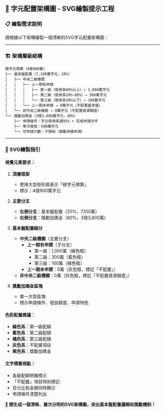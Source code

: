## 🎯 字元配置架構圖 - SVG繪製提示工程

### **📋 繪製需求說明**

請根據以下架構繪製一個清晰的SVG字元配置架構圖：

---

### **🏗️ 架構層級結構**

```
總字元預算（4億900萬）
├── 基本盤配置（7,100萬字元，20%）
│   ├── 中央二級機關
│   │   ├── 上一期有申請
│   │   │   ├── 第一級（使用率80%以上）→ 1,000萬字元
│   │   │   ├── 第二級（使用率20%~80%）→ 300萬字元
│   │   │   └── 第三級（使用率20%以下）→ 100萬字元
│   │   └── 上一期未申請 → 0萬字元（不配置基本盤）
│   └── 非中央二級機關 → 0萬字元（不配置資源額度）
└── 獎勵加碼金（3億3,800萬字元，80%）
    ├── 申請條件：字元使用率達95% + 完成申請文件
    ├── 單次發放：500萬字元
    └── 可申請次數：不限制（鼓勵持續申請）
```

---

### **🎨 SVG繪製指引**

#### **視覺元素要求：**

1. **頂層框架**
   - 使用大型矩形框表示「總字元預算」
   - 標示：4億900萬字元

2. **主要分支**
   - **左側分支**：基本盤配置（20%，7,100萬）
   - **右側分支**：獎勵加碼金（80%，3億3,800萬）

3. **基本盤配置細分**
   - **中央二級機關**（主要分支）
     - **上一期有申請**（子分支）
       - 第一級：1,000萬（綠色框）
       - 第二級：300萬（藍色框）
       - 第三級：100萬（橘色框）
     - **上一期未申請**：0萬（灰色框，標記「不配置」）
   - **非中央二級機關**：0萬（灰色框，標記「不配置資源額度」）

4. **獎勵加碼金區塊**
   - 單一大型區塊
   - 標示申請條件、發放額度、申請特色

#### **色彩配置建議：**
- **綠色系**：第一級配額
- **藍色系**：第二級配額  
- **橘色系**：第三級配額
- **灰色系**：不配置項目
- **紫色系**：獎勵加碼金

#### **文字標重視點：**
- 各級配額明確標示
- 「不配置」項目特別標記
- 百分比和金額同時顯示
- 申請條件清楚列出

**🔄 請生成一個清晰、層次分明的SVG架構圖，突出基本盤配置邏輯和獎勵機制！**
